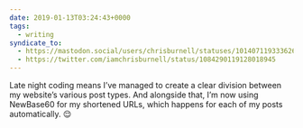 ```yaml
---
date: 2019-01-13T03:24:43+0000
tags:
  - writing
syndicate_to:
  - https://mastodon.social/users/chrisburnell/statuses/101407119333626480
  - https://twitter.com/iamchrisburnell/status/1084290119128018945
---
```


Late night coding means I’ve managed to create a clear division between my website’s various post types. And alongside that, I’m now using NewBase60 for my shortened URLs, which happens for each of my posts automatically. 😌
